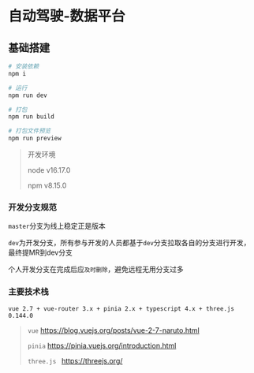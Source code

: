 # 自动驾驶-数据平台
## 基础搭建

```bash
# 安装依赖
npm i

# 运行
npm run dev

# 打包
npm run build

# 打包文件预览
npm run preview
```


>开发环境
>
> node v16.17.0
>
> npm v8.15.0

### 开发分支规范
`master`分支为线上稳定正是版本

`dev`为开发分支，所有参与开发的人员都基于`dev`分支拉取各自的分支进行开发，最终提MR到dev分支

个人开发分支在完成后应`及时删除`，避免远程无用分支过多

### 主要技术栈
`vue 2.7 + vue-router 3.x + pinia 2.x + typescript 4.x + three.js 0.144.0`


>`vue` https://blog.vuejs.org/posts/vue-2-7-naruto.html
>
> `pinia` https://pinia.vuejs.org/introduction.html
>
> `three.js `  https://threejs.org/
>

